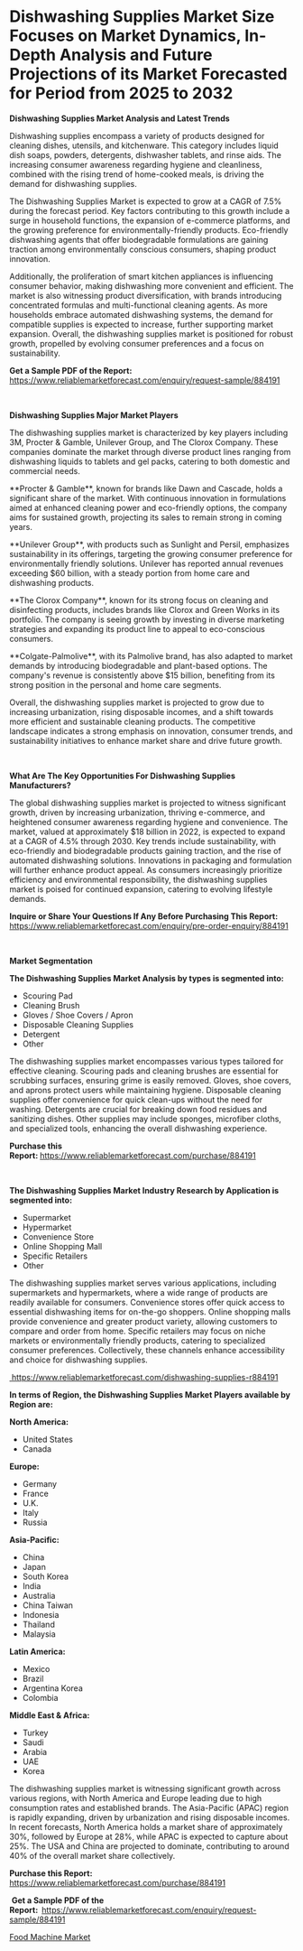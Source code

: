 <p><h1>Dishwashing Supplies Market Size Focuses on Market Dynamics, In-Depth Analysis and Future Projections of its Market Forecasted for Period from 2025 to 2032</h1></p><p><strong>Dishwashing Supplies Market Analysis and Latest Trends</strong></p>
<p><p>Dishwashing supplies encompass a variety of products designed for cleaning dishes, utensils, and kitchenware. This category includes liquid dish soaps, powders, detergents, dishwasher tablets, and rinse aids. The increasing consumer awareness regarding hygiene and cleanliness, combined with the rising trend of home-cooked meals, is driving the demand for dishwashing supplies.</p><p>The Dishwashing Supplies Market is expected to grow at a CAGR of 7.5% during the forecast period. Key factors contributing to this growth include a surge in household functions, the expansion of e-commerce platforms, and the growing preference for environmentally-friendly products. Eco-friendly dishwashing agents that offer biodegradable formulations are gaining traction among environmentally conscious consumers, shaping product innovation.</p><p>Additionally, the proliferation of smart kitchen appliances is influencing consumer behavior, making dishwashing more convenient and efficient. The market is also witnessing product diversification, with brands introducing concentrated formulas and multi-functional cleaning agents. As more households embrace automated dishwashing systems, the demand for compatible supplies is expected to increase, further supporting market expansion. Overall, the dishwashing supplies market is positioned for robust growth, propelled by evolving consumer preferences and a focus on sustainability.</p></p>
<p><strong>Get a Sample PDF of the Report:&nbsp;</strong> <a href="https://www.reliablemarketforecast.com/enquiry/request-sample/884191?utm_campaign=1833&utm_medium=2&utm_source=Github&utm_content=ia&utm_term=05022025&utm_id=dishwashing-supplies">https://www.reliablemarketforecast.com/enquiry/request-sample/884191</a></p>
<p>&nbsp;</p>
<p><strong>Dishwashing Supplies Major Market Players</strong></p>
<p><p>The dishwashing supplies market is characterized by key players including 3M, Procter & Gamble, Unilever Group, and The Clorox Company. These companies dominate the market through diverse product lines ranging from dishwashing liquids to tablets and gel packs, catering to both domestic and commercial needs.</p><p>**Procter & Gamble**, known for brands like Dawn and Cascade, holds a significant share of the market. With continuous innovation in formulations aimed at enhanced cleaning power and eco-friendly options, the company aims for sustained growth, projecting its sales to remain strong in coming years.</p><p>**Unilever Group**, with products such as Sunlight and Persil, emphasizes sustainability in its offerings, targeting the growing consumer preference for environmentally friendly solutions. Unilever has reported annual revenues exceeding $60 billion, with a steady portion from home care and dishwashing products.</p><p>**The Clorox Company**, known for its strong focus on cleaning and disinfecting products, includes brands like Clorox and Green Works in its portfolio. The company is seeing growth by investing in diverse marketing strategies and expanding its product line to appeal to eco-conscious consumers.</p><p>**Colgate-Palmolive**, with its Palmolive brand, has also adapted to market demands by introducing biodegradable and plant-based options. The company's revenue is consistently above $15 billion, benefiting from its strong position in the personal and home care segments.</p><p>Overall, the dishwashing supplies market is projected to grow due to increasing urbanization, rising disposable incomes, and a shift towards more efficient and sustainable cleaning products. The competitive landscape indicates a strong emphasis on innovation, consumer trends, and sustainability initiatives to enhance market share and drive future growth.</p></p>
<p>&nbsp;</p>
<p><strong>What Are The Key Opportunities For Dishwashing Supplies Manufacturers?</strong></p>
<p><p>The global dishwashing supplies market is projected to witness significant growth, driven by increasing urbanization, thriving e-commerce, and heightened consumer awareness regarding hygiene and convenience. The market, valued at approximately $18 billion in 2022, is expected to expand at a CAGR of 4.5% through 2030. Key trends include sustainability, with eco-friendly and biodegradable products gaining traction, and the rise of automated dishwashing solutions. Innovations in packaging and formulation will further enhance product appeal. As consumers increasingly prioritize efficiency and environmental responsibility, the dishwashing supplies market is poised for continued expansion, catering to evolving lifestyle demands.</p></p>
<p><strong>Inquire or Share Your Questions If Any Before Purchasing This Report:</strong> <a href="https://www.reliablemarketforecast.com/enquiry/pre-order-enquiry/884191?utm_campaign=1833&utm_medium=2&utm_source=Github&utm_content=ia&utm_term=05022025&utm_id=dishwashing-supplies">https://www.reliablemarketforecast.com/enquiry/pre-order-enquiry/884191</a></p>
<p>&nbsp;</p>
<p><strong>Market Segmentation</strong></p>
<p><strong>The Dishwashing Supplies Market Analysis by types is segmented into:</strong></p>
<p><ul><li>Scouring Pad</li><li>Cleaning Brush</li><li>Gloves / Shoe Covers / Apron</li><li>Disposable Cleaning Supplies</li><li>Detergent</li><li>Other</li></ul></p>
<p><p>The dishwashing supplies market encompasses various types tailored for effective cleaning. Scouring pads and cleaning brushes are essential for scrubbing surfaces, ensuring grime is easily removed. Gloves, shoe covers, and aprons protect users while maintaining hygiene. Disposable cleaning supplies offer convenience for quick clean-ups without the need for washing. Detergents are crucial for breaking down food residues and sanitizing dishes. Other supplies may include sponges, microfiber cloths, and specialized tools, enhancing the overall dishwashing experience.</p></p>
<p><strong>Purchase this Report:&nbsp;</strong><a href="https://www.reliablemarketforecast.com/purchase/884191?utm_campaign=1833&utm_medium=2&utm_source=Github&utm_content=ia&utm_term=05022025&utm_id=dishwashing-supplies">https://www.reliablemarketforecast.com/purchase/884191</a></p>
<p>&nbsp;</p>
<p><strong>The Dishwashing Supplies Market Industry Research by Application is segmented into:</strong></p>
<p><ul><li>Supermarket</li><li>Hypermarket</li><li>Convenience Store</li><li>Online Shopping Mall</li><li>Specific Retailers</li><li>Other</li></ul></p>
<p><p>The dishwashing supplies market serves various applications, including supermarkets and hypermarkets, where a wide range of products are readily available for consumers. Convenience stores offer quick access to essential dishwashing items for on-the-go shoppers. Online shopping malls provide convenience and greater product variety, allowing customers to compare and order from home. Specific retailers may focus on niche markets or environmentally friendly products, catering to specialized consumer preferences. Collectively, these channels enhance accessibility and choice for dishwashing supplies.</p></p>
<p><a href="https://www.reliablemarketforecast.com/dishwashing-supplies-r884191?utm_campaign=1833&utm_medium=2&utm_source=Github&utm_content=ia&utm_term=05022025&utm_id=dishwashing-supplies">&nbsp;https://www.reliablemarketforecast.com/dishwashing-supplies-r884191</a></p>
<p><strong>In terms of Region, the Dishwashing Supplies Market Players available by Region are:</strong></p>
<p>
    <p> <strong> North America: </strong>
        <ul>
            <li>United States</li>
            <li>Canada</li>
        </ul>
        </p> 
    <p> <strong> Europe: </strong>
        <ul>
            <li>Germany</li>
            <li>France</li>
            <li>U.K.</li>
            <li>Italy</li>
            <li>Russia</li>
        </ul>
        </p> 
    <p> <strong> Asia-Pacific: </strong>
        <ul>
            <li>China</li>
            <li>Japan</li>
            <li>South Korea</li>
            <li>India</li>
            <li>Australia</li>
            <li>China Taiwan</li>
            <li>Indonesia</li>
            <li>Thailand</li>
            <li>Malaysia</li>
        </ul>
        </p> 
    <p> <strong> Latin America: </strong>
        <ul>
            <li>Mexico</li>
            <li>Brazil</li>
            <li>Argentina Korea</li>
            <li>Colombia</li>
        </ul>
        </p> 
    <p> <strong> Middle East & Africa: </strong>
        <ul>
            <li>Turkey</li>
            <li>Saudi</li>
            <li>Arabia</li>
            <li>UAE</li>
            <li>Korea</li>
        </ul>
    </p>
    </p>
<p><p>The dishwashing supplies market is witnessing significant growth across various regions, with North America and Europe leading due to high consumption rates and established brands. The Asia-Pacific (APAC) region is rapidly expanding, driven by urbanization and rising disposable incomes. In recent forecasts, North America holds a market share of approximately 30%, followed by Europe at 28%, while APAC is expected to capture about 25%. The USA and China are projected to dominate, contributing to around 40% of the overall market share collectively.</p></p>
<p><strong>Purchase this Report: </strong><a href="https://www.reliablemarketforecast.com/purchase/884191?utm_campaign=1833&utm_medium=2&utm_source=Github&utm_content=ia&utm_term=05022025&utm_id=dishwashing-supplies">https://www.reliablemarketforecast.com/purchase/884191</a></p>
<p>&nbsp;<strong>Get a Sample PDF of the Report:&nbsp;&nbsp;</strong><a href="https://www.reliablemarketforecast.com/enquiry/request-sample/884191?utm_campaign=1833&utm_medium=2&utm_source=Github&utm_content=ia&utm_term=05022025&utm_id=dishwashing-supplies">https://www.reliablemarketforecast.com/enquiry/request-sample/884191</a></p>
<p><strong></strong></p>
<p><p><a href="https://github.com/FassouRP/Market-Research-Report-List-7/blob/main/food-machine-market.md?utm_campaign=1833&utm_medium=2&utm_source=Github&utm_content=ia&utm_term=05022025&utm_id=dishwashing-supplies">Food Machine Market</a></p></p>